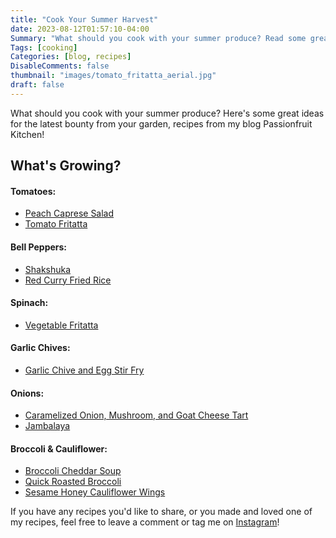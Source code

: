 ```yaml
---
title: "Cook Your Summer Harvest"
date: 2023-08-12T01:57:10-04:00
Summary: "What should you cook with your summer produce? Read some great ideas for the latest bounty from your garden."
Tags: [cooking]
Categories: [blog, recipes]
DisableComments: false
thumbnail: "images/tomato_fritatta_aerial.jpg"
draft: false
---
```


What should you cook with your summer produce? Here's some great ideas for the latest bounty from your garden, recipes from my blog Passionfruit Kitchen!

## What's Growing?

#### Tomatoes:

- [Peach Caprese Salad](https://passionfruitkitchen.com/posts/peach-burrata-caprese-salad/)
- [Tomato Fritatta](https://passionfruitkitchen.com/posts/vegetable-fritatta/)

#### Bell Peppers:

- [Shakshuka](https://passionfruitkitchen.com/posts/ratatouille-shakshuka/)
- [Red Curry Fried Rice](https://passionfruitkitchen.com/posts/red-curry-fried-rice/)

#### Spinach:

- [Vegetable Fritatta](https://passionfruitkitchen.com/posts/vegetable-fritatta/)

#### Garlic Chives:

- [Garlic Chive and Egg Stir Fry](https://passionfruitkitchen.com/posts/garlic-chive-egg-stir-fry/)

#### Onions:

- [Caramelized Onion, Mushroom, and Goat Cheese Tart](https://passionfruitkitchen.com/posts/caramelized-onion-mushroom-goat-cheese-galette/)
- [Jambalaya](https://passionfruitkitchen.com/posts/jambalaya/)

#### Broccoli & Cauliflower:

- [Broccoli Cheddar Soup](https://passionfruitkitchen.com/posts/broccoli-cheddar-soup/)
- [Quick Roasted Broccoli](https://passionfruitkitchen.com/posts/quick-roasted-broccoli/)
- [Sesame Honey Cauliflower Wings](https://passionfruitkitchen.com/posts/sesame-honey-cauliflower-wings/)

If you have any recipes you'd like to share, or you made and loved one of my recipes, feel free to leave a comment or tag me on [Instagram](https://www.instagram.com/passionfruit_kitchen/)!